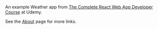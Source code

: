 An example Weather app from [The Complete React Web App Developer Course](https://www.udemy.com/the-complete-react-web-app-developer-course/) at Udemy.

See the [About](http://guarded-springs-70870.herokuapp.com/#/about) page for more links.
